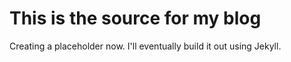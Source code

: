 # This is the source for my blog
Creating a placeholder now. I'll eventually build it out using Jekyll.
